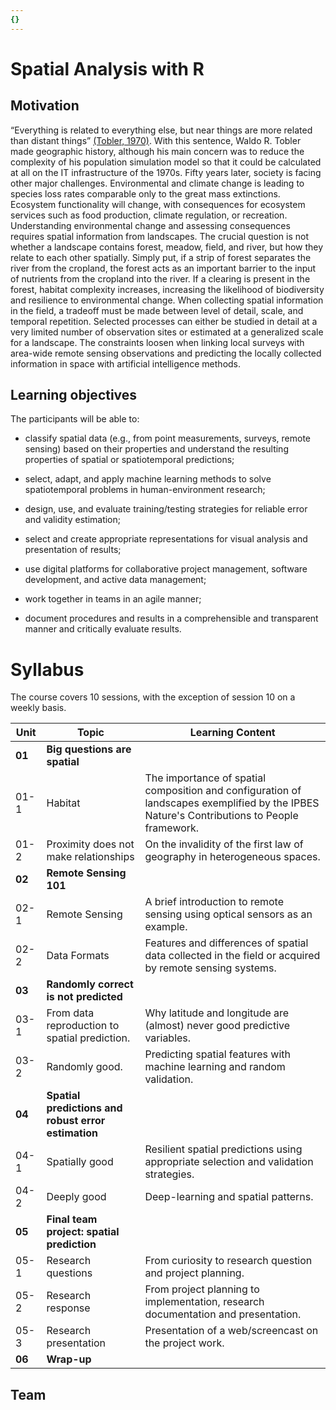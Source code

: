 ```yaml
---
{}
---
```

# Spatial Analysis with R

## Motivation
“Everything is related to everything else, but near things are more related than distant things” [(Tobler, 1970)](https://www.tandfonline.com/doi/abs/10.2307/143141). With this sentence, Waldo R. Tobler made geographic history, although his main concern was to reduce the complexity of his population simulation model so that it could be calculated at all on the IT infrastructure of the 1970s.
Fifty years later, society is facing other major challenges. Environmental and climate change is leading to species loss rates comparable only to the great mass extinctions. Ecosystem functionality will change, with consequences for ecosystem services such as food production, climate regulation, or recreation.
Understanding environmental change and assessing consequences requires spatial information from landscapes. The crucial question is not whether a landscape contains forest, meadow, field, and river, but how they relate to each other spatially. Simply put, if a strip of forest separates the river from the cropland, the forest acts as an important barrier to the input of nutrients from the cropland into the river. If a clearing is present in the forest, habitat complexity increases, increasing the likelihood of biodiversity and resilience to environmental change. 
When collecting spatial information in the field, a tradeoff must be made between level of detail, scale, and temporal repetition. Selected processes can either be studied in detail at a very limited number of observation sites or estimated at a generalized scale for a landscape. The constraints loosen when linking local surveys with area-wide remote sensing observations and predicting the locally collected information in space with artificial intelligence methods.


## Learning objectives
The participants will be able to:

* classify spatial data (e.g., from point measurements, surveys, remote sensing) based on their properties and understand the resulting properties of spatial or spatiotemporal predictions;

* select, adapt, and apply machine learning methods to solve spatiotemporal problems in human-environment research;

* design, use, and evaluate training/testing strategies for reliable error and validity estimation;

* select and create appropriate representations for visual analysis and presentation of results;

* use digital platforms for collaborative project management, software development, and active data management;

* work together in teams in an agile manner;

* document procedures and results in a comprehensible and transparent manner and critically evaluate results.




# Syllabus
The course covers 10 sessions, with the exception of session 10 on a weekly basis.

| Unit | Topic | Learning Content |
|-------------|-------|-------------|
|**01**| **Big questions are spatial** ||
| 01-1 | Habitat | The importance of spatial composition and configuration of landscapes exemplified by the IPBES Nature's Contributions to People framework.
| 01-2 | Proximity does not make relationships | On the invalidity of the first law of geography in heterogeneous spaces. |
|**02**| **Remote Sensing 101** ||
| 02-1 | Remote Sensing | A brief introduction to remote sensing using optical sensors as an example. |
| 02-2 | Data Formats | Features and differences of spatial data collected in the field or acquired by remote sensing systems. |
|**03**| **Randomly correct is not predicted** ||
| 03-1 | From data reproduction to spatial prediction. | Why latitude and longitude are (almost) never good predictive variables. |
| 03-2 | Randomly good. | Predicting spatial features with machine learning and random validation. |
|**04**| **Spatial predictions and robust error estimation** ||
| 04-1 |    Spatially good | Resilient spatial predictions using appropriate selection and validation strategies. |
| 04-2 |    Deeply good | Deep-learning and spatial patterns. |
|**05**| **Final team project: spatial prediction** ||
| 05-1 | Research questions | From curiosity to research question and project planning. |
| 05-2 | Research response | From project planning to implementation, research documentation and presentation. |
| 05-3 | Research presentation | Presentation of a web/screencast on the project work.|
|**06**| **Wrap-up**||



## Team